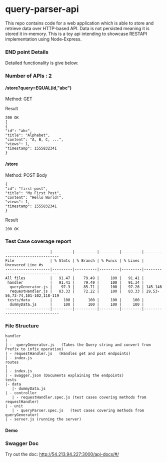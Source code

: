 # query-parser-api
This repo contains code for a web application which is able to store and retrieve data over HTTP-based
API. Data is not persisted meaning it is stored it in-memory. 
This is a toy api intending to showcase RESTAPI implementation using Node-Express. 

### END point Details
Detailed functionality is give below:
### Number of APIs : 2
#### /store?query=EQUAL(id,"abc")
Method: GET 

Result
```
200 OK
[
{
"id": "abc",
"title": "Alphabet",
"content": "A, B, C, ...",
"views": 1,
"timestamp": 1555832341
}
```
#### /store
Method: POST
Body
```
{
"id": "first-post",
"title": "My First Post",
"content": "Hello World!",
"views": 1,
"timestamp": 1555832341
}
```
Result 
```
200 OK
```
### Test Case coverage report 
```
--------------------|---------|----------|---------|---------|--------------------------------
File                | % Stmts | % Branch | % Funcs | % Lines | Uncovered Line #s              
--------------------|---------|----------|---------|---------|--------------------------------
All files           |   91.47 |    79.49 |     100 |   91.41 |                                
 handler            |   91.41 |    79.49 |     100 |   91.34 |                                
  queryGenerator.js |    97.3 |    85.71 |     100 |   97.26 | 145-146                        
  requestHandler.js |   83.33 |    72.22 |     100 |   83.33 | 29,53-56,73-74,101-102,118-119 
 tests/data         |     100 |      100 |     100 |     100 |                                
  dummyData.js      |     100 |      100 |     100 |     100 |                                
--------------------|---------|----------|---------|---------|--------------------------------
```
### File Structure
```
handler 
|
| -  queryGenerator.js   (Takes the Query string and convert from Prefix to infix operation)                    
| - requestHandler.js   (Handles get and post endpoints)
| - index.js
routes
|
| - index.js
| - swagger.json (Documents explaining the endpoints)
tests
|- data
   |- dummyData.js
| - controller
   | - requestHandler.spec.js (test cases covering methods from requestHandler) 
| - unit
   | - queryParser.spec.js   (test cases covering methods from queryGenerator)
| - server.js (running the server)
```
#### Demo

### Swagger Doc
Try out the doc:  http://54.213.94.227:3000/api-docs/#/
